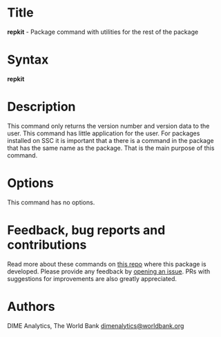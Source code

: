 # Title

__repkit__ - Package command with utilities for the rest of the package

# Syntax

__repkit__

# Description

This command only returns the version number and version data to the user.
This command has little application for the user.
For packages installed on SSC it is important that a there is a command
in the package that has the same name as the package.
That is the main purpose of this command.

# Options

This command has no options.

# Feedback, bug reports and contributions

Read more about these commands on [this repo](https://github.com/dime-worldbank/repkit) where this package is developed. Please provide any feedback by [opening an issue](https://github.com/dime-worldbank/repkit/issues). PRs with suggestions for improvements are also greatly appreciated.

# Authors

DIME Analytics, The World Bank dimenalytics@worldbank.org
